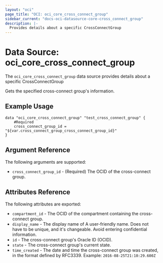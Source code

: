 ```yaml
---
layout: "oci"
page_title: "OCI: oci_core_cross_connect_group"
sidebar_current: "docs-oci-datasource-core-cross_connect_group"
description: |-
  Provides details about a specific CrossConnectGroup
---
```


# Data Source: oci_core_cross_connect_group
The `oci_core_cross_connect_group` data source provides details about a specific CrossConnectGroup

Gets the specified cross-connect group's information.

## Example Usage

```hcl
data "oci_core_cross_connect_group" "test_cross_connect_group" {
	#Required
	cross_connect_group_id = "${var.cross_connect_group_cross_connect_group_id}"
}
```

## Argument Reference

The following arguments are supported:

* `cross_connect_group_id` - (Required) The OCID of the cross-connect group.


## Attributes Reference

The following attributes are exported:

* `compartment_id` - The OCID of the compartment containing the cross-connect group.
* `display_name` - The display name of A user-friendly name. Does not have to be unique, and it's changeable. Avoid entering confidential information. 
* `id` - The cross-connect group's Oracle ID (OCID).
* `state` - The cross-connect group's current state.
* `time_created` - The date and time the cross-connect group was created, in the format defined by RFC3339.  Example: `2016-08-25T21:10:29.600Z` 

